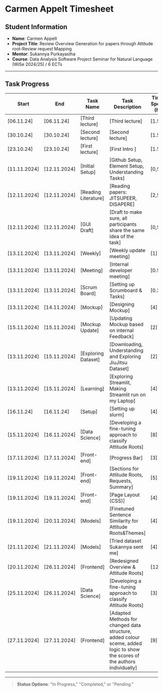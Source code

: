 # Carmen Appelt Timesheet

## Student Information
- **Name**: Carmen Appelt
- **Project Title**: Review Overview Generation for papers through Attitude root-Review request Mapping 
- **Mentor**: Sukannya Purkayastha
- **Course**: Data Analysis Software Project Seminar for Natural Language (WiSe 2024/25) / 6 ECTs

---

## Task Progress

| Start         | End           | Task Name             | Task Description                                                          | Time Spent (h)| Status        |
|---------------|---------------|-----------------------|---------------------------------------------------------------------------|--------------------|----------|
| [06.11.24]    | [06.11.24]    | [Third lecture]       | [Third lecture]                                                           | [1.5]         | [Completed]   | 
| [30.10.24] | [30.10.24] | [Second lecture]            | [Second lecture]                                                          | [1.5]         | [Completed]   | 
| [23.10.24] | [23.10.24] | [First lecture]             | [First Intro ]                                                            | [1.5]         | [Completed]   | 
| [11.11.2024]  | [12.11.2024]  | [Initial Setup]       | [Github Setup, Element Setup, Understanding Tasks]                        | [0,5]         | [Completed]   |
| [12.11.2024]  | [12.11.2024]  | [Reading Literature]  | [Reading papers: JITSUPEER, DISAPERE]                                     | [2,5]         | [Completed]   |
| [12.11.2024]  | [12.11.2024]  | [GUI Draft]           | [Draft to make sure, all participants share the same idea of the task]    | [0,5]         | [Completed]   |
| [13.11.2024]  | [13.11.2024]  | [Weekly]              | [Weekly update meeting]                                                   | [1]           | [Completed]   | 
| [13.11.2024]  | [13.11.2024]  | [Meeting]             | [Internal developer meeting]                                              | [0.5]         | [Completed]   |
| [13.11.2024]  | [13.11.2024]  | [Scrum Board]         | [Setting up Scrumboard & Tasks]                                           | [0.25]        | [Completed]   |
| [13.11.2024]  | [14.11.2024]  | [Mockup]              | [Designing Mockup]                                                        | [4]           | [In Progress] |
| [15.11.2024]  | [15.11.2024]  | [Mockup Update]       | [Updating Mockup based on internal Feedback]                             | [2]           | [In Progress] |
| [13.11.2024]  | [15.11.2024]  | [Exploring Dataset]   | [Downloading, Understanding and Exploring JiuJitsu Dataset]               | [2]           | [In Progress] |
| [13.11.2024]  | [15.11.2024]  | [Learning]            | [Exploring Streamlit, Making Streamlit run on my Laptop]                  | [4]           | [Completed]   |
| [16.11.24] | [16.11.24] | [Setup]                     | [Setting up slurm]                                                               | [4]                                 | [In Progess] |
| [15.11.2024]  | [16.11.2024]  | [Data Science]        | [Developing a fine-tuning approach to classify Attitude Roots]            | [8]           | [In Progress] |
| [17.11.2024]  | [17.11.2024]  | [Front-end]           | [Progress Bar]                                                            | [3]           | [Completed]   | 
| [19.11.2024]  | [19.11.2024]  | [Front-end]           | [Sections for Attitude Roots, Requests, Summary]                          | [5]           | [Completed]   | 
| [19.11.2024]  | [19.11.2024]  | [Front-end]           | [Page Layout (CSS)]                                                       | [4]           | [Completed]   | 
| [19.11.2024]  | [20.11.2024]  | [Models]              | [Finetuned Sentence Similarity for Attitude Roots&Themes]                 | [4]           | [Completed]   | 
| [21.11.2024]  | [21.11.2024]  | [Models]              | [Tried dataset Sukannya sent me]                                          | [4]           | [Completed]   | 
| [20.11.2024]  | [26.11.2024]  | [Frontend]            | [Redesigned Overview & Attitude Roots]                                    | [12]         | [Done] |
| [25.11.2024]  | [26.11.2024]  | [Data Science]        | [Developing a fine-tuning approach to classify Attitude Roots]            | [3]           | [In Progress] |
| [27.11.2024]  | [27.11.2024]  | [Frontend]            | [Adapted Methods for changed data structure, added colour sceme, added logic to show the scores of the authors individually]            | [9]           | [In Progress] |
---

> **Status Options**: "In Progress," "Completed," or "Pending."
